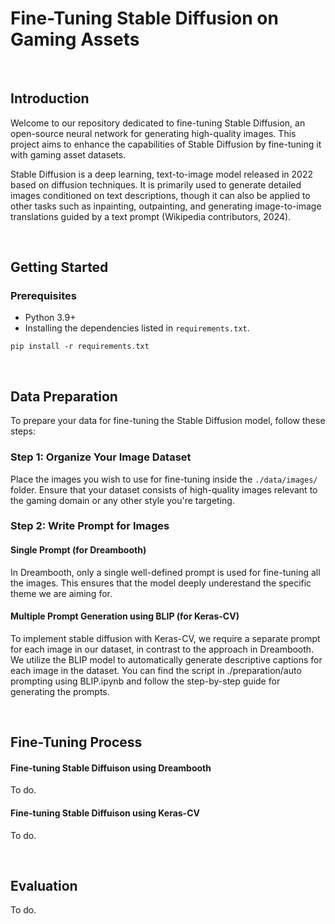 # Fine-Tuning Stable Diffusion on Gaming Assets

<br>

## Introduction

Welcome to our repository dedicated to fine-tuning Stable Diffusion, an open-source neural network for generating high-quality images. This project aims to enhance the capabilities of Stable Diffusion by fine-tuning it with gaming asset datasets.

Stable Diffusion is a deep learning, text-to-image model released in 2022 based on diffusion techniques. It is primarily used to generate detailed images conditioned on text descriptions, though it can also be applied to other tasks such as inpainting, outpainting, and generating image-to-image translations guided by a text prompt (Wikipedia contributors, 2024). 

<br>

## Getting Started

### Prerequisites

- Python 3.9+
- Installing the dependencies listed in `requirements.txt`.
```
pip install -r requirements.txt
```





<br>

## Data Preparation

To prepare your data for fine-tuning the Stable Diffusion model, follow these steps:

### Step 1: Organize Your Image Dataset

Place the images you wish to use for fine-tuning inside the `./data/images/` folder. Ensure that your dataset consists of high-quality images relevant to the gaming domain or any other style you're targeting.

### Step 2: Write Prompt for Images 

#### Single Prompt (for Dreambooth)

In Dreambooth, only a single well-defined prompt is used for fine-tuning all the images. This ensures that the model deeply underestand the specific theme we are aiming for.


#### Multiple Prompt Generation using BLIP (for Keras-CV)

To implement stable diffusion with Keras-CV, we require a separate prompt for each image in our dataset, in contrast to the approach in Dreambooth. We utilize the BLIP model to automatically generate descriptive captions for each image in the dataset. You can find the script in ./preparation/auto prompting using BLIP.ipynb and follow the step-by-step guide for generating the prompts.



<br>

## Fine-Tuning Process

#### Fine-tuning Stable Diffuison using Dreambooth

To do.

#### Fine-tuning Stable Diffuison using Keras-CV

To do.

<br>

## Evaluation

To do.

